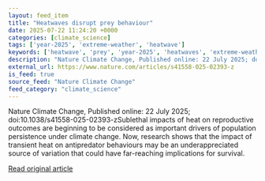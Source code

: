 ```yaml
---
layout: feed_item
title: "Heatwaves disrupt prey behaviour"
date: 2025-07-22 11:24:20 +0000
categories: [climate_science]
tags: ['year-2025', 'extreme-weather', 'heatwave']
keywords: ['heatwave', 'prey', 'year-2025', 'heatwaves', 'extreme-weather', 'disrupt']
description: "Nature Climate Change, Published online: 22 July 2025; doi:10"
external_url: https://www.nature.com/articles/s41558-025-02393-z
is_feed: true
source_feed: "Nature Climate Change"
feed_category: "climate_science"
---
```


Nature Climate Change, Published online: 22 July 2025; doi:10.1038/s41558-025-02393-zSublethal impacts of heat on reproductive outcomes are beginning to be considered as important drivers of population persistence under climate change. Now, research shows that the impact of transient heat on antipredator behaviours may be an underappreciated source of variation that could have far-reaching implications for survival.

[Read original article](https://www.nature.com/articles/s41558-025-02393-z)
